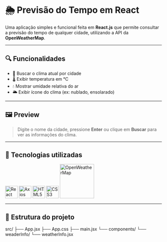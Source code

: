 # 🌦️ Previsão do Tempo em React

Uma aplicação simples e funcional feita em **React.js** que permite consultar a previsão do tempo de qualquer cidade, utilizando a API da **OpenWeatherMap**.

---

## 🔍 Funcionalidades

- 🔎 Buscar o clima atual por cidade
- 🌡️ Exibir temperatura em °C
- 💧 Mostrar umidade relativa do ar
- 🌥️ Exibir ícone do clima (ex: nublado, ensolarado)

---

## 🖼️ Preview

> Digite o nome da cidade, pressione **Enter** ou clique em **Buscar** para ver as informações do clima.

---

## 🚀 Tecnologias utilizadas

<p align="left">
  <img src="https://cdn.jsdelivr.net/gh/devicons/devicon/icons/react/react-original.svg" alt="React" width="40"/>
  <img src="https://axios-http.com/assets/logo.svg" alt="Axios" width="40" align-items: center;/>
  <img src="https://cdn.jsdelivr.net/gh/devicons/devicon/icons/html5/html5-original.svg" alt="HTML5" width="40"/>
  <img src="https://cdn.jsdelivr.net/gh/devicons/devicon/icons/css3/css3-original.svg" alt="CSS3" width="40"/>
  <img src="https://openweathermap.org/themes/openweathermap/assets/img/logo_white_cropped.png" alt="OpenWeatherMap" width="110"/>
</p>

---

## 📁 Estrutura do projeto

src/
├── App.jsx
├── App.css
├── main.jsx
└── components/
└── weaderInfo/
└── weatherInfo.jsx
